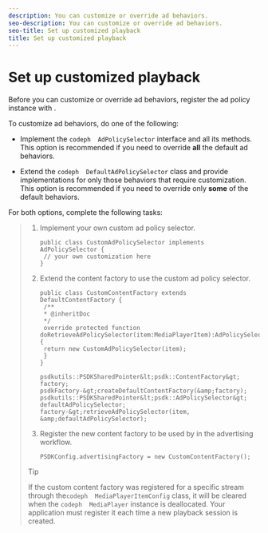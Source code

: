```yaml
---
description: You can customize or override ad behaviors.
seo-description: You can customize or override ad behaviors.
seo-title: Set up customized playback
title: Set up customized playback
---
```


# Set up customized playback

Before you can customize or override ad behaviors, register the ad policy instance with .

To customize ad behaviors, do one of the following:

* Implement the `codeph  AdPolicySelector` interface and all its methods.
  This option is recommended if you need to override **all** the default ad behaviors.
  
  
* Extend the `codeph  DefaultAdPolicySelector` class and provide implementations for only those behaviors that require customization.
  This option is recommended if you need to override only **some** of the default behaviors.
  
  
For both options, complete the following tasks:

>1. Implement your own custom ad policy selector.
>       
>       ```
>       public class CustomAdPolicySelector implements AdPolicySelector { 
>        // your own customization here 
>       }
>       ```
>       
>   
>1. Extend the content factory to use the custom ad policy selector.
>       
>       ```
>       public class CustomContentFactory extends DefaultContentFactory { 
>        /** 
>        * @inheritDoc 
>        */ 
>        override protected function doRetrieveAdPolicySelector(item:MediaPlayerItem):AdPolicySelector { 
>        return new CustomAdPolicySelector(item); 
>        } 
>       }
>       ```
>       
>       ```
>       psdkutils::PSDKSharedPointer&lt;psdk::ContentFactory&gt; factory; 
>       psdkFactory-&gt;createDefaultContentFactory(&amp;factory); 
>       psdkutils::PSDKSharedPointer&lt;psdk::AdPolicySelector&gt; defaultAdPolicySelector; 
>       factory-&gt;retrieveAdPolicySelector(item, &amp;defaultAdPolicySelector);
>       ```
>       
>   
>1. Register the new content factory to be used by  in the advertising workflow.
>       
>       ```
>       PSDKConfig.advertisingFactory = new CustomContentFactory();
>       ```
>       
>   >[!TIP]
>   >
>   >If the custom content factory was registered for a specific stream through the`codeph  MediaPlayerItemConfig` class, it will be cleared when the `codeph  MediaPlayer` instance is deallocated. Your application must register it each time a new playback session is created.
>   
>   
>   
